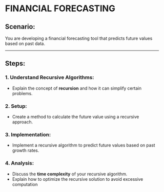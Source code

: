 # FINANCIAL FORECASTING

## Scenario: 
You are developing a financial forecasting tool that predicts future values based on past data.

---

## Steps:
### 1. Understand __Recursive Algorithms__:
-	Explain the concept of __recursion__ and how it can simplify certain problems.
### 2. Setup:
-	Create a method to calculate the future value using a recursive approach.
### 3. Implementation:
-	Implement a recursive algorithm to predict future values based on past growth rates.
### 4. Analysis:
-	Discuss the __time complexity__ of your recursive algorithm.
-	Explain how to optimize the recursive solution to avoid excessive computation
